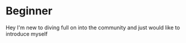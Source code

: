 # Beginner
Hey I'm new to diving full on into the community and just would like to introduce myself
